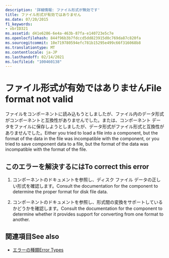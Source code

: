 ```yaml
---
description: '詳細情報: ファイル形式が無効です'
title: ファイル形式が有効ではありません
ms.date: 07/20/2015
f1_keywords:
- vbrID321
ms.assetid: d41e6286-6e4a-463b-87fa-e140723e5c7e
ms.openlocfilehash: 844f96b3b7fdccd5dd823915d0c769da87c820fa
ms.sourcegitcommit: 10e719780594efc781b15295e499c66f316068b8
ms.translationtype: MT
ms.contentlocale: ja-JP
ms.lasthandoff: 02/14/2021
ms.locfileid: "100460138"
---
```

# <a name="file-format-not-valid"></a><span data-ttu-id="88307-103">ファイル形式が有効ではありません</span><span class="sxs-lookup"><span data-stu-id="88307-103">File format not valid</span></span>

<span data-ttu-id="88307-104">ファイルをコンポーネントに読み込もうとしましたが、ファイル内のデータ形式がコンポーネントと互換性がありませんでした。または、コンポーネント データをファイルに保存しようとしましたが、データ形式がファイル形式と互換性がありませんでした。</span><span class="sxs-lookup"><span data-stu-id="88307-104">Either you tried to load a file into a component, but the format of the data in the file was incompatible with the component, or you tried to save component data to a file, but the format of the data was incompatible with the format of the file.</span></span>  
  
## <a name="to-correct-this-error"></a><span data-ttu-id="88307-105">このエラーを解決するには</span><span class="sxs-lookup"><span data-stu-id="88307-105">To correct this error</span></span>  
  
1. <span data-ttu-id="88307-106">コンポーネントのドキュメントを参照し、ディスク ファイル データの正しい形式を確認します。</span><span class="sxs-lookup"><span data-stu-id="88307-106">Consult the documentation for the component to determine the proper format for disk file data.</span></span>  
  
2. <span data-ttu-id="88307-107">コンポーネントのドキュメントを参照し、形式間の変換をサポートしているかどうかを確認します。</span><span class="sxs-lookup"><span data-stu-id="88307-107">Consult the documentation for the component to determine whether it provides support for converting from one format to another.</span></span>  
  
## <a name="see-also"></a><span data-ttu-id="88307-108">関連項目</span><span class="sxs-lookup"><span data-stu-id="88307-108">See also</span></span>

- [<span data-ttu-id="88307-109">エラーの種類</span><span class="sxs-lookup"><span data-stu-id="88307-109">Error Types</span></span>](../programming-guide/language-features/error-types.md)
